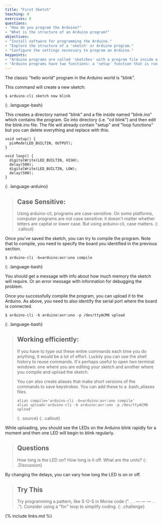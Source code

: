 ```yaml
---
title: "First Sketch"
teaching: 0
exercises: 0
questions:
- "How do you program the Arduino?"
- "What is the structure of an Arduino program?"
objectives:
- "Install software for programming the Arduino."
- "Explore the structure of a 'sketch' or Arduino program."
- "Configure the settings necessary to program an Arduino."
keypoints:
- "Arduino programs are called 'sketches' with a program file inside a directory.""
- "Arduino programs have two functions: a 'setup' function that is run once, and a 'loop' function that runs forever."
---
```


The classic "hello world" program in the Arduino world is "blink".

This command will create a new sketch:

~~~
$ arduino-cli sketch new blink
~~~
{: .language-bash}

This creates a directory named "blink" and a file inside named "blink.ino" which contains the program.  Go into directory (i.e. "cd blink") and then edit the blink.ino file.  The file will already contain "setup" and "loop functions" but you can delete everything and replace with this:

~~~
void setup() {
  pinMode(LED_BUILTIN, OUTPUT);
}

void loop() {
  digitalWrite(LED_BUILTIN, HIGH);
  delay(500);
  digitalWrite(LED_BUILTIN, LOW);
  delay(500);
}
~~~
{: .language-arduino}

> ## Case Sensitive:
>
> Using arduino-cli, programs are case-sensitive. On some platforms, computer programs are not case sensitive: it doesn't matter whether letters are capital or lower case. But using arduino-cli, case matters.
{: .callout}


Once you've saved the sketch, you can try to compile the program. Note that to compile, you need to specify the board you identified in the previous section.

~~~
$ arduino-cli -b=arduino:avr:uno compile
~~~
{: .language-bash}

You should get a message with info about how much memory the sketch will require. Or an error message with information for debugging the problem.

Once you successfully compile the program, you can upload it to the Arduino. As above, you need to also identify the serial port where the board is connected.

~~~
$ arduino-cli -b arduino:avr:uno -p /dev/ttyACM0 upload
~~~
{: .language-bash}

> ## Working efficiently:
>
> If you have to type out these entire commands each time you do anything,
> it would be a lot of effort. Luckily you can use the shell history to reuse
> commands. It's perhaps useful to open two terminal windows:
> one where you are editing your sketch and another where you compile and upload the sketch.
>
> You can also create aliases that make short versions of the commands
> to save keystrokes. You can add these to a .bash_aliases files.
>
> ~~~
> alias compile='arduino-cli -b=arduino:avr:uno compile'
> alias upload='arduino-cli -b arduino:avr:uno -p /dev/ttyACM0 upload'
> ~~~
> {: .source}
{: .callout}

While uploading, you should see the LEDs on the Arduino blink rapidly for a moment and then one LED will begin to blink regularly.

> ## Questions
> How long is the LED on? How long is it off. What are the units?
{: .Discussion}

By changing the delays, you can vary how long the LED is on or off.

> ## Try This
>
> Try programming a pattern, like S-O-S in Morse code (". . . — — — . . ."). Consider using a "for" loop to simplify coding.
{: .challenge}

{% include links.md %}
